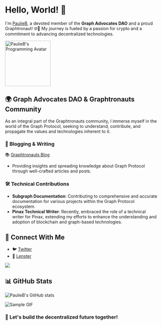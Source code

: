 # Hello, World! 🚀

I'm [PaulieB](https://github.com/PaulieB14), a devoted member of the **Graph Advocates DAO** and a proud Graphtronaut! 🌐🌟 My journey is fueled by a passion for crypto and a commitment to advancing decentralized technologies.

<img src="https://tse1.mm.bing.net/th?id=OIP._2kOmZVw6ZwYQZ0QOyEYcgHaEK&pid=Api&P=0&w=300&h=300" alt="PaulieB's Programming Avatar" height="150px">

## 🌍 **Graph Advocates DAO & Graphtronauts Community**
As an integral part of the Graphtronauts community, I immerse myself in the world of the Graph Protocol, seeking to understand, contribute, and propagate the values and technologies inherent to it.

### 📝 **Blogging & Writing**
📚 [Graphtronauts Blog](https://medium.com/@OG-Graphtronauts)
- Providing insights and spreading knowledge about Graph Protocol through well-crafted articles and posts.

### 🛠 **Technical Contributions**
- **Subgraph Documentation**: Contributing to comprehensive and accurate documentation for various projects within the Graph Protocol ecosystem.
- **Pinax Technical Writer**: Recently, embraced the role of a technical writer for Pinax, extending my efforts to enhance the understanding and adoption of blockchain and graph-based technologies.

## 🔗 **Connect With Me**
- 🐦 [Twitter](https://twitter.com/PaulBarba12)
- 📘 [Lenster](https://hey.xyz/u/paulieb)

![](https://komarev.com/ghpvc/?username=PaulieB14&color=blue)

## 📊 **GitHub Stats**
![PaulieB's GitHub stats](https://github-readme-stats.vercel.app/api?username=PaulieB14&show_icons=true&theme=tokyonight)

![Sample GIF]([[https://media.giphy.com/media/3oEjI6SIIHBdRxXI40/giphy.gif](https://media.tenor.com/vQbbmxRwa4AAAAAM/grt-zoner-grt.gif)](https://media.tenor.com/vQbbmxRwa4AAAAAM/grt-zoner-grt.gif))


### 🌟 **Let's build the decentralized future together!**

